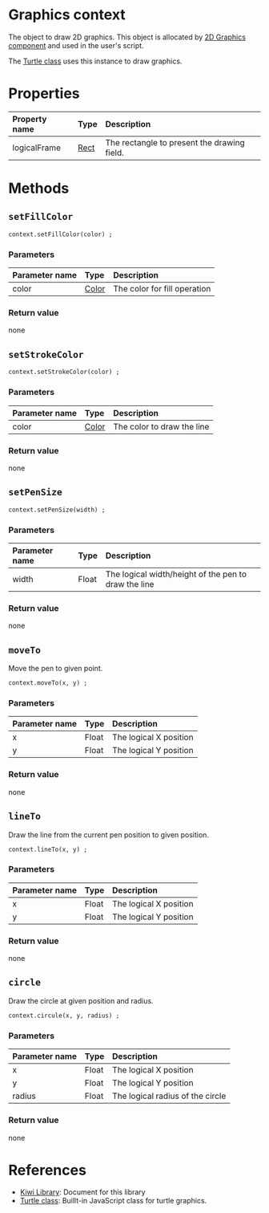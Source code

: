 # Graphics context
The object to draw 2D graphics.
This object is allocated by [2D Graphics component](https://github.com/steelwheels/KiwiCompnents/blob/master/Document/Components/Graphics2D.md)
and used in the user's script.

The [Turtle class](https://github.com/steelwheels/KiwiScript/blob/master/KiwiLibrary/Document/BuiltIn/Turtle.md) uses this instance to draw graphics.

# Properties
|Property name  |Type   |Description                    |
|:---           |:---   |:---                           |
|logicalFrame   |[Rect](https://github.com/steelwheels/KiwiScript/blob/master/KiwiLibrary/Document/Primitive/Rect.md)| The rectangle to present the drawing field. |

# Methods
## `setFillColor`
````
context.setFillColor(color) ;
````
### Parameters
|Parameter name |Type   |Description                    |
|:---           |:---   |:---                           |
|color          |[Color](https://github.com/steelwheels/KiwiScript/blob/master/KiwiLibrary/Document/Class/Color.md)  |The color for fill operation   |

### Return value
none

## `setStrokeColor`
````
context.setStrokeColor(color) ;
````
### Parameters
|Parameter name |Type   |Description                    |
|:---           |:---   |:---                           |
|color          |[Color](https://github.com/steelwheels/KiwiScript/blob/master/KiwiLibrary/Document/Class/Color.md)  |The color to draw the line     |

### Return value
none

## `setPenSize`
````
context.setPenSize(width) ;
````
### Parameters
|Parameter name |Type   |Description                    |
|:---           |:---   |:---                           |
|width          |Float  |The logical width/height of the pen to draw the line|

### Return value
none

## `moveTo`
Move the pen to given point.
````
context.moveTo(x, y) ;
````
### Parameters
|Parameter name |Type   |Description                    |
|:---           |:---   |:---                           |
|x              |Float  |The logical X position                 |
|y              |Float  |The logical Y position                 |

### Return value
none

## `lineTo`
Draw the line from the current pen position to given position.
````
context.lineTo(x, y) ;
````
### Parameters
|Parameter name |Type   |Description                    |
|:---           |:---   |:---                           |
|x              |Float  |The logical X position                 |
|y              |Float  |The logical Y position                 |

### Return value
none

## `circle`
Draw the circle at given position and radius.
````
context.circule(x, y, radius) ;
````
### Parameters
|Parameter name |Type   |Description                    |
|:---           |:---   |:---                           |
|x              |Float  |The logical X position                 |
|y              |Float  |The logical Y position                 |
|radius         |Float  |The logical radius of the circle       |

### Return value
none

# References
* [Kiwi Library](https://github.com/steelwheels/KiwiScript/blob/master/KiwiLibrary/Document/Library.md): Document for this library
* [Turtle class](https://github.com/steelwheels/KiwiScript/blob/master/KiwiLibrary/Document/BuiltIn/Turtle.md): Buillt-in JavaScript class for turtle graphics.


